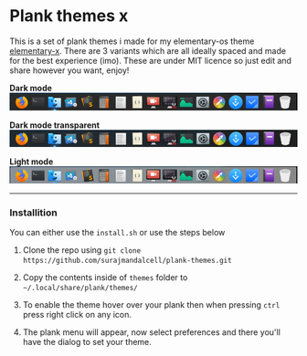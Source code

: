 # Plank themes x

This is a set of plank themes i made for my elementary-os theme [elementary-x](https://github.com/surajmandalcell/elementary-x).
There are 3 variants which are all ideally spaced and made for the best experience (imo). These are under MIT licence so just edit and share however you want, enjoy!

**Dark mode**
![Dark mode](previews/dark.png)

**Dark mode transparent**
![Dark mode transparent](previews/dark_transparent.png)

**Light mode**
![Light mode](previews/light.png)  

___


### Installition

You can either use the `install.sh` or use the steps below

1. Clone the repo using `git clone https://github.com/surajmandalcell/plank-themes.git`

2. Copy the contents inside of `themes` folder to `~/.local/share/plank/themes/`

3. To enable the theme hover over your plank then when pressing `ctrl` press right click on any icon.

4. The plank menu will appear, now select preferences and there you'll have the dialog to set your theme.  
